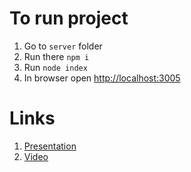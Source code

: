 # To run project

1. Go to `server` folder
1. Run there `npm i`
1. Run `node index`
1. In browser open [http://localhost:3005](http://localhost:3005)

# Links
1. [Presentation](./JavaScript%20lesson%20by%20Pavel%20Konan%20%233.pdf)
2. [Video](https://www.youtube.com/watch?v=U4_e14VDP7M)
